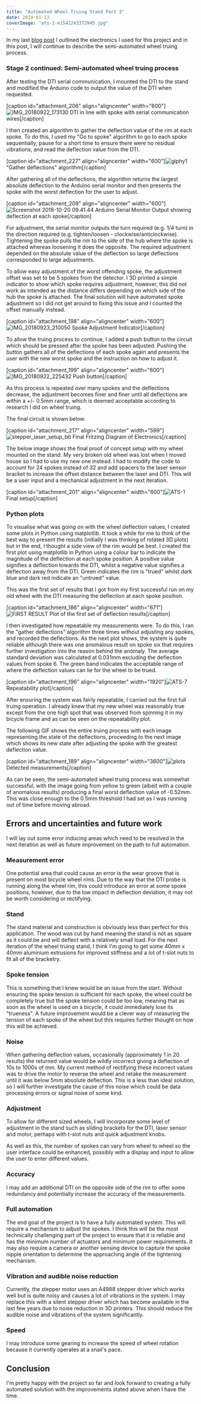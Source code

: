 ```yaml
---
title: "Automated Wheel Truing Stand Part 3"
date: 2019-01-13
coverImage: "ats-1-e1541243372945.jpg"
---
```


In my last [blog post](https://jackchartres.xyz/2018/12/03/automated-wheel-truing-stand-part-2/) I outlined the electronics I used for this project and in this post, I will continue to describe the semi-automated wheel truing process.

### Stage 2 continued: Semi-automated wheel truing process

After testing the DTI serial communication, I mounted the DTI to the stand and modified the Arduino code to output the value of the DTI when requested.

\[caption id="attachment\_206" align="aligncenter" width="600"\]![IMG_20180922_173130](images/img_20180922_173130-e1541244838765.jpg) DTI in line with spoke with serial communication wires\[/caption\]

I then created an algorithm to gather the deflection value of the rim at each spoke. To do this, I used my "Go to spoke" algorithm to go to each spoke sequentially, pause for a short time to ensure there were no residual vibrations, and read the deflection value from the DTI.

\[caption id="attachment\_227" align="aligncenter" width="600"\]![giphy1](images/giphy1.gif) "Gather deflections" algorithm\[/caption\]

After gathering all of the deflections, the algorithm returns the largest absolute deflection to the Arduino serial monitor and then presents the spoke with the worst deflection for the user to adjust.

\[caption id="attachment\_209" align="aligncenter" width="600"\]![Screenshot 2018-10-20 09.41.44](images/screenshot-2018-10-20-09-41-44-e1541245261157.png) Arduino Serial Monitor Output showing deflection at each spoke\[/caption\]

For adjustment, the serial monitor outputs the turn required (e.g. 1/4 turn) in the direction required (e.g. tighten/loosen - clockwise/anticlockwise). Tightening the spoke pulls the rim to the side of the hub where the spoke is attached whereas loosening it does the opposite. The required adjustment depended on the absolute value of the deflection so large deflections corresponded to large adjustments.

To allow easy adjustment of the worst offending spoke, the adjustment offset was set to be 5 spokes from the detector. I 3D printed a simple indicator to show which spoke requires adjustment, however, this did not work as intended as the distance differs depending on which side of the hub the spoke is attached. The final solution will have automated spoke adjustment so I did not get around to fixing this issue and I counted the offset manually instead.

\[caption id="attachment\_198" align="aligncenter" width="600"\]![IMG_20180923_210050](images/img_20180923_210050-e1541242976879.jpg) Spoke Adjustment Indicator\[/caption\]

To allow the truing process to continue, I added a push button to the circuit which should be pressed after the spoke has been adjusted. Pushing the button gathers all of the deflections of each spoke again and presents the user with the new worst spoke and the instruction on how to adjust it.

\[caption id="attachment\_199" align="aligncenter" width="600"\]![IMG_20180922_225432](images/img_20180922_225432-e1541243087944.jpg) Push button\[/caption\]

As this process is repeated over many spokes and the deflections decrease, the adjustment becomes finer and finer until all deflections are within a +/- 0.5mm range, which is deemed acceptable according to research I did on wheel truing.

The final circuit is shown below.

\[caption id="attachment\_217" align="aligncenter" width="599"\]![stepper_laser_setup_bb](images/stepper_laser_setup_bb.jpg) Final Fritzing Diagram of Electronics\[/caption\]

The below image shows the final proof of concept setup with my wheel mounted on the stand. My very broken old wheel was lost when I moved house so I had to use my new one instead. I had to modify the code to account for 24 spokes instead of 32 and add spacers to the laser sensor bracket to increase the offset distance between the laser and DTI. This will be a user input and a mechanical adjustment in the next iteration.

\[caption id="attachment\_201" align="aligncenter" width="600"\]![ATS-1](images/ats-1-e1541243372945.jpg) Final setup\[/caption\]

### Python plots

To visualise what was going on with the wheel deflection values, I created some plots in Python using matplotlib. It took a while for me to think of the best way to present the results (initially I was thinking of rotated 3D plots) but in the end, I thought a side view of the rim would be best. I created the first plot using matplotlib in Python using a colour bar to indicate the magnitude of the deflection at each spoke position. A positive value signifies a deflection towards the DTI, whilst a negative value signifies a deflection away from the DTI. Green indicates the rim is "trued" whilst dark blue and dark red indicate an "untrued" value.

This was the first set of results that I got from my first successful run on my old wheel with the DTI measuring the deflection at each spoke position.

\[caption id="attachment\_186" align="aligncenter" width="671"\]![FIRST RESULT](images/first-result2.png) Plot of the first set of deflection results\[/caption\]

I then investigated how repeatable my measurements were. To do this, I ran the "gather deflections" algorithm three times without adjusting any spokes, and recorded the deflections. As the next plot shows, the system is quite reliable although there was one anomalous result on spoke six that requires further investigation into the reason behind the anomaly. The average standard deviation was calculated at 0.031mm excluding the deflection values from spoke 6. The green band indicates the acceptable range of where the deflection values can lie for the wheel to be trued.

\[caption id="attachment\_196" align="aligncenter" width="1920"\]![ATS-7](images/ats-7.png) Repeatability plot\[/caption\]

After ensuring the system was fairly repeatable, I carried out the first full truing operation. I already knew that my new wheel was reasonably true except from the one high spot that was observed from spinning it in my bicycle frame and as can be seen on the repeatability plot.

The following GIF shows the entire truing process with each image representing the state of the deflections, proceeding to the next image which shows its new state after adjusting the spoke with the greatest deflection value.

\[caption id="attachment\_189" align="aligncenter" width="3600"\]![plots](images/plots.gif) Detected measurements\[/caption\]

As can be seen, the semi-automated wheel truing process was somewhat successful, with the image going from yellow to green (albeit with a couple of anomalous results) producing a final worst deflection value of -0.52mm. This was close enough to the 0.5mm threshold I had set as I was running out of time before moving abroad.

## Errors and uncertainties and future work

I will lay out some error inducing areas which need to be resolved in the next iteration as well as future improvement on the path to full automation.

### Measurement error

One potential area that could cause an error is the wear groove that is present on most bicycle wheel rims. Due to the way that the DTI probe is running along the wheel rim, this could introduce an error at some spoke positions, however, due to the low impact in deflection deviation, it may not be worth considering or rectifying.

### Stand

The stand material and construction is obviously less than perfect for this application. The wood was cut by hand meaning the stand is not as square as it could be and will deflect with a relatively small load. For the next iteration of the wheel truing stand, I think I'm going to get some 40mm x 40mm aluminium extrusions for improved stiffness and a lot of t-slot nuts to fit all of the bracketry.

### Spoke tension

This is something that I knew would be an issue from the start. Without ensuring the spoke tension is sufficient for each spoke, the wheel could be completely true but the spoke tension could be too low, meaning that as soon as the wheel is used on a bicycle, it could immediately lose its "trueness". A future improvement would be a clever way of measuring the tension of each spoke of the wheel but this requires further thought on how this will be achieved.

### Noise

When gathering deflection values, occasionally (approximately 1 in 20 results) the returned value would be wildly incorrect giving a deflection of 10s to 1000s of mm. My current method of rectifying these incorrect values was to drive the motor to reverse the wheel and retake the measurement until it was below 5mm absolute deflection. This is a less than ideal solution, so I will further investigate the cause of this noise which could be data processing errors or signal noise of some kind.

### Adjustment

To allow for different sized wheels, I will incorporate some level of adjustment in the stand such as sliding brackets for the DTI, laser sensor and motor, perhaps with t-slot nuts and quick adjustment knobs.

As well as this, the number of spokes can vary from wheel to wheel so the user interface could be enhanced, possibly with a display and input to allow the user to enter different values.

### Accuracy

I may add an additional DTI on the opposite side of the rim to offer some redundancy and potentially increase the accuracy of the measurements.

### Full automation

The end goal of the project is to have a fully automated system. This will require a mechanism to adjust the spokes. I think this will be the most technically challenging part of the project to ensure that it is reliable and has the minimum number of actuators and minimum power requirements. It may also require a camera or another sensing device to capture the spoke nipple orientation to determine the approaching angle of the tightening mechanism.

### Vibration and audible noise reduction

Currently, the stepper motor uses an A4988 stepper driver which works well but is quite noisy and causes a lot of vibrations in the system. I may replace this with a silent stepper driver which has become available in the last few years due to noise reduction in 3D printers. This should reduce the audible noise and vibrations of the system significantly.

### Speed

I may introduce some gearing to increase the speed of wheel rotation because it currently operates at a snail's pace.

## Conclusion

I'm pretty happy with the project so far and look forward to creating a fully automated solution with the improvements stated above when I have the time.
